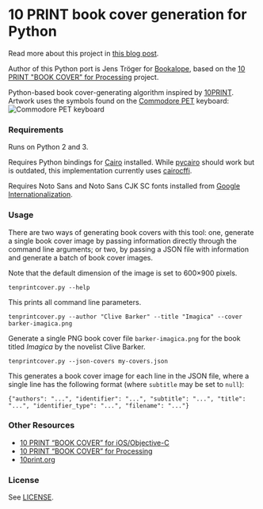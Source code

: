 # 10 PRINT book cover generation for Python

Read more about this project in [this blog post](http://www.nypl.org/blog/2014/09/03/generative-ebook-covers).

Author of this Python port is Jens Tröger for [Bookalope](https://bookalope.net/), based on the [10 PRINT "BOOK COVER" for Processing](https://github.com/mgiraldo/tenprintcover-p5) project.

Python-based book cover-generating algorithm inspired by [10PRINT](http://10print.org/). Artwork uses the symbols found on the [Commodore PET](https://en.wikipedia.org/wiki/Commodore_PET) keyboard: ![Commodore PET keyboard](https://upload.wikimedia.org/wikipedia/commons/d/db/PET_Keyboard.svg)

### Requirements

Runs on Python 2 and 3.

Requires Python bindings for [Cairo](http://cairographics.org/) installed. While [pycairo](http://cairographics.org/pycairo/) should work but is outdated, this implementation currently uses [cairocffi](https://github.com/SimonSapin/cairocffi).

Requires Noto Sans and Noto Sans CJK SC fonts installed from [Google Internationalization](https://www.google.com/get/noto/).

### Usage

There are two ways of generating book covers with this tool: one, generate a single book cover image by passing information directly through the command line arguments; or two, by passing a JSON file with information and generate a batch of book cover images.

Note that the default dimension of the image is set to 600×900 pixels.

    tenprintcover.py --help

This prints all command line parameters.

    tenprintcover.py --author "Clive Barker" --title "Imagica" --cover barker-imagica.png

Generate a single PNG book cover file `barker-imagica.png` for the book titled *Imagica* by the novelist Clive Barker.

    tenprintcover.py --json-covers my-covers.json

This generates a book cover image for each line in the JSON file, where a single line has the following format (where `subtitle` may be set to `null`):

    {"authors": "...", "identifier": "...", "subtitle": "...", "title": "...", "identifier_type": "...", "filename": "..."}

### Other Resources

- [10 PRINT “BOOK COVER” for iOS/Objective-C](https://github.com/mgiraldo/tenprintcover-ios)
- [10 PRINT “BOOK COVER” for Processing](https://github.com/mgiraldo/tenprintcover-p5)
- [10print.org](https://10print.org/)

### License

See [LICENSE](LICENSE).

